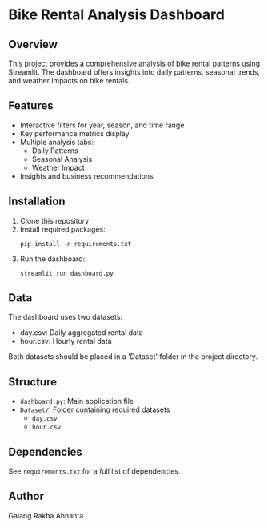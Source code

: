 # Bike Rental Analysis Dashboard

## Overview
This project provides a comprehensive analysis of bike rental patterns using Streamlit. The dashboard offers insights into daily patterns, seasonal trends, and weather impacts on bike rentals.

## Features
- Interactive filters for year, season, and time range
- Key performance metrics display
- Multiple analysis tabs:
  - Daily Patterns
  - Seasonal Analysis
  - Weather Impact
- Insights and business recommendations

## Installation
1. Clone this repository
2. Install required packages:
   ```
   pip install -r requirements.txt
   ```
3. Run the dashboard:
   ```
   streamlit run dashboard.py
   ```

## Data
The dashboard uses two datasets:
- day.csv: Daily aggregated rental data
- hour.csv: Hourly rental data

Both datasets should be placed in a 'Dataset' folder in the project directory.

## Structure
- `dashboard.py`: Main application file
- `Dataset/`: Folder containing required datasets
  - `day.csv`
  - `hour.csv`

## Dependencies
See `requirements.txt` for a full list of dependencies.

## Author
Galang Rakha Ahnanta
